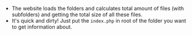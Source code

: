 - The website loads the folders and calculates total amount of files (with subfolders) and getting the total size of all these files.
- It's quick and dirty! Just put the `index.php` in root of the folder you want to get information about.

